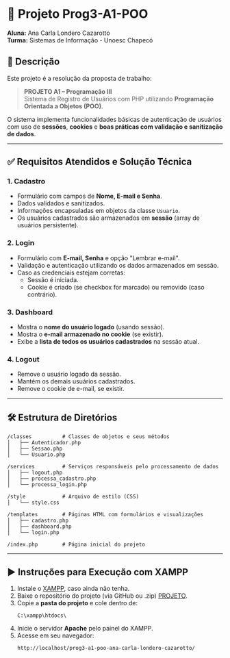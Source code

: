# 📘 Projeto Prog3-A1-POO

**Aluna:** Ana Carla Londero Cazarotto  
**Turma:** Sistemas de Informação - Unoesc Chapecó

## 📝 Descrição

Este projeto é a resolução da proposta de trabalho:

> **PROJETO A1 – Programação III**  
> Sistema de Registro de Usuários com PHP utilizando **Programação Orientada a Objetos (POO)**.

O sistema implementa funcionalidades básicas de autenticação de usuários com uso de **sessões**, **cookies** e **boas práticas com validação e sanitização de dados**.

---

## ✅ Requisitos Atendidos e Solução Técnica

### 1. Cadastro
- Formulário com campos de **Nome, E-mail e Senha**.
- Dados validados e sanitizados.
- Informações encapsuladas em objetos da classe `Usuario`.
- Os usuários cadastrados são armazenados em **sessão** (array de usuários persistente).

### 2. Login
- Formulário com **E-mail, Senha** e opção "Lembrar e-mail".
- Validação e autenticação utilizando os dados armazenados em sessão.
- Caso as credenciais estejam corretas:
  - Sessão é iniciada.
  - Cookie é criado (se checkbox for marcado) ou removido (caso contrário).

### 3. Dashboard
- Mostra o **nome do usuário logado** (usando sessão).
- Mostra o **e-mail armazenado no cookie** (se existir).
- Exibe a **lista de todos os usuários cadastrados** na sessão atual.

### 4. Logout
- Remove o usuário logado da sessão.
- Mantém os demais usuários cadastrados.
- Remove o cookie de e-mail, se existir.

---

## 🛠️ Estrutura de Diretórios

```
/classes          # Classes de objetos e seus métodos 
│   ├── Autenticador.php
│   ├── Sessao.php
│   └── Usuario.php

/services         # Serviços responsáveis pelo processamento de dados
│   ├── logout.php
│   ├── processa_cadastro.php
│   └── processa_login.php

/style            # Arquivo de estilo (CSS)
│   └── style.css

/templates        # Páginas HTML com formulários e visualizações
│   ├── cadastro.php
│   ├── dashboard.php
│   └── login.php

/index.php        # Página inicial do projeto
```

---

## ▶️ Instruções para Execução com XAMPP

1. Instale o [XAMPP](https://www.apachefriends.org/index.html), caso ainda não tenha.
2. Baixe o repositório do projeto (via GitHub ou .zip) [PROJETO](https://github.com/anacazarotto/prog3-a1-poo-ana-carla-londero-cazarotto).
3. Copie a **pasta do projeto** e cole dentro de:
   ```
   C:\xampp\htdocs\
   ```
4. Inicie o servidor **Apache** pelo painel do XAMPP.
5. Acesse em seu navegador:
   ```
   http://localhost/prog3-a1-poo-ana-carla-londero-cazarotto/
   ```
